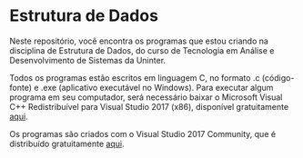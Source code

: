 # Estrutura de Dados

Neste repositório, você encontra os programas que estou criando na disciplina de Estrutura de Dados, do curso de Tecnologia em Análise e Desenvolvimento de Sistemas da Uninter.

Todos os programas estão escritos em linguagem C, no formato .c (código-fonte) e .exe (aplicativo executável no Windows). Para executar algum programa em seu computador, será necessário baixar o Microsoft Visual C++ Redistribuível para Visual Studio 2017 (x86), disponível gratuitamente [aqui](https://aka.ms/vs/15/release/vc_redist.x86.exe).

Os programas são criados com o Visual Studio 2017 Community, que é distribuído gratuitamente [aqui](https://visualstudio.microsoft.com/pt-br/).